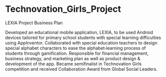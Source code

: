 # Technovation_Girls_Project
LEXIA Project Business Plan

Developed an educational mobile application, LEXIA, to be used Android devices tailored for primary school students with special learning difficulties using AppInventor.
Collaborated with special education teachers to design special alphabet characters to ease the alphabet‑learning process of students through gamification.
Responsible for financial management, business strategy, and marketing plan as well as product design & development of the app.
Became semifinalist in Technovation Girls competition and received Collaboration Award from Global Social Leaders.
